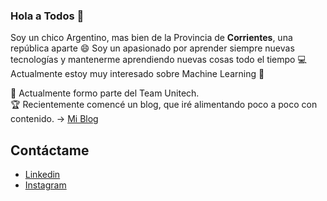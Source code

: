 ### Hola a Todos 👋

Soy un chico Argentino, mas bien de la Provincia de **Corrientes**, una república aparte 😄 Soy un apasionado por aprender siempre nuevas tecnologías y mantenerme aprendiendo nuevas cosas todo el tiempo :computer: Actualmente estoy muy interesado sobre Machine Learning :ghost:

  :hammer: Actualmente formo parte del Team Unitech.  
  :trophy: Recientemente comencé un blog, que iré alimentando poco a poco con contenido. -> [Mi Blog](https://unpocodetic.com.ar)  
  
  ## Contáctame
  - [Linkedin](https://www.linkedin.com/in/noel-argonzalez/)
  - [Instagram](https://www.instagram.com/noel.argonzalez/)
